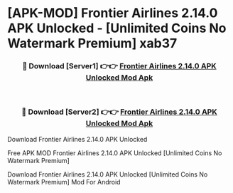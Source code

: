 # [APK-MOD] Frontier Airlines 2.14.0 APK Unlocked - [Unlimited Coins No Watermark Premium] xab37



<div align="center">
<h3>🔴 Download [Server1] 👉👉 <a href="https://momento.my/?title=Frontier_Airlines_2.14.0_APK_Unlocked">Frontier Airlines 2.14.0 APK Unlocked Mod Apk</a></h3><br>

<h3>🔴 Download [Server2] 👉👉 <a href="https://momento.my/?title=Frontier_Airlines_2.14.0_APK_Unlocked">Frontier Airlines 2.14.0 APK Unlocked Mod Apk</a></h3>
</div>



Download Frontier Airlines 2.14.0 APK Unlocked 

Free APK MOD Frontier Airlines 2.14.0 APK Unlocked [Unlimited Coins No Watermark Premium]

Download Frontier Airlines 2.14.0 APK Unlocked [Unlimited Coins No Watermark Premium] Mod For Android
